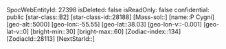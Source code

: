 ﻿---
location: [38.03,-55.55,5000]
type: Station
tags:
- astro/Star

---
SpocWebEntityId: 27398
isDeleted: false
isReadOnly: false
confidential: public
[star-class::B2]
[star-class-id::28188]
[Mass-sol::]
[name::P Cygni]
[geo-alt::5000]
[geo-lon::-55.55]
[geo-lat::38.03]
[geo-lon-v::-0.001]
[geo-lat-v::0]
[bright-min::30]
[bright-max::60]
[Zodiac-index::134]
[ZodiacId::28113]
[NextStarId::]


